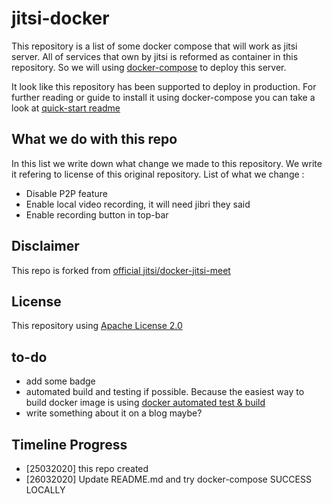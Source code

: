 # jitsi-docker

This repository is a list of some docker compose that will work as jitsi server. All of services that own by jitsi is reformed as container in this repository. So we will using [docker-compose] to deploy this server. 

It look like this repository has been supported to deploy in production. For further reading or guide to install it using docker-compose you can take a look at [quick-start readme]

## What we do with this repo 
In this list we write down what change we made to this repository. We write it refering to license of this original repository. List of what we change :

* Disable P2P feature
* Enable local video recording, it will need jibri they said
* Enable recording button in top-bar

## Disclaimer 
This repo is forked from [official jitsi/docker-jitsi-meet]

## License 
This repository using [Apache License 2.0]

## to-do
* add some badge
* automated build and testing if possible. Because the easiest way to build docker image is using [docker automated test & build]
* write something about it on a blog maybe?

## Timeline Progress
* [25032020] this repo created
* [26032020] Update README.md and try docker-compose SUCCESS LOCALLY

[docker-compose]:https://docs.docker.com/compose/ 
[official jitsi/docker-jitsi-meet]:https://github.com/jitsi/docker-jitsi-meet
[quick-start readme]:https://github.com/scen-git/jitsi-docker/blob/master/SOURCE.md#quick-start
[Apache License 2.0]:https://github.com/scen-git/jitsi-docker/blob/master/LICENSE
[docker automated test & build]:https://docs.docker.com/docker-hub/builds/advanced/